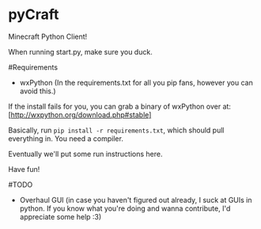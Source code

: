 pyCraft
====

Minecraft Python Client!

When running start.py, make sure you duck.

#Requirements
- wxPython (In the requirements.txt for all you pip fans, however you can avoid this.)

If the install fails for you, you can grab a binary of wxPython over at: [http://wxpython.org/download.php#stable]

Basically, run `pip install -r requirements.txt`, which should pull everything in. You need a compiler.

Eventually we'll put some run instructions here.

Have fun!

#TODO
- Overhaul GUI
(in case you haven't figured out already, I suck at GUIs in python. If you know what you're doing and wanna contribute, I'd appreciate some help :3)